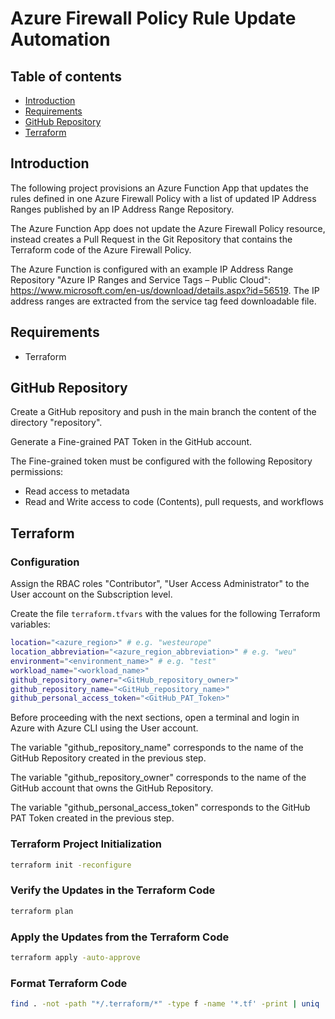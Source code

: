 # Azure Firewall Policy Rule Update Automation

## Table of contents

* [Introduction](#introduction)
* [Requirements](#requirements)
* [GitHub Repository](#github-repository)
* [Terraform](#terraform)

## Introduction

The following project provisions an Azure Function App that updates the rules defined in one Azure Firewall Policy with a list of updated IP Address Ranges published by an IP Address Range Repository.

The Azure Function App does not update the Azure Firewall Policy resource, instead creates a Pull Request in the Git Repository that contains the Terraform code of the Azure Firewall Policy.

The Azure Function is configured with an example IP Address Range Repository "Azure IP Ranges and Service Tags – Public Cloud": https://www.microsoft.com/en-us/download/details.aspx?id=56519. The IP address ranges are extracted from the service tag feed downloadable file.

## Requirements

- Terraform

## GitHub Repository

Create a GitHub repository and push in the main branch the content of the directory "repository".

Generate a Fine-grained PAT Token in the GitHub account.

The Fine-grained token must be configured with the following Repository permissions:
- Read access to metadata
- Read and Write access to code (Contents), pull requests, and workflows

## Terraform

### Configuration

Assign the RBAC roles "Contributor", "User Access Administrator" to the User account on the Subscription level.

Create the file `terraform.tfvars` with the values for the following Terraform variables:

```sh
location="<azure_region>" # e.g. "westeurope"
location_abbreviation="<azure_region_abbreviation>" # e.g. "weu"
environment="<environment_name>" # e.g. "test"
workload_name="<workload_name>"
github_repository_owner="<GitHub_repository_owner>"
github_repository_name="<GitHub_repository_name>"
github_personal_access_token="<GitHub_PAT_Token>"
```

Before proceeding with the next sections, open a terminal and login in Azure with Azure CLI using the User account.

The variable "github_repository_name" corresponds to the name of the GitHub Repository created in the previous step.

The variable "github_repository_owner" corresponds to the name of the GitHub account that owns the GitHub Repository.

The variable "github_personal_access_token" corresponds to the GitHub PAT Token created in the previous step.

### Terraform Project Initialization

```sh
terraform init -reconfigure
```

### Verify the Updates in the Terraform Code

```sh
terraform plan
```

### Apply the Updates from the Terraform Code

```sh
terraform apply -auto-approve
```

### Format Terraform Code

```sh
find . -not -path "*/.terraform/*" -type f -name '*.tf' -print | uniq | xargs -n1 terraform fmt
```
